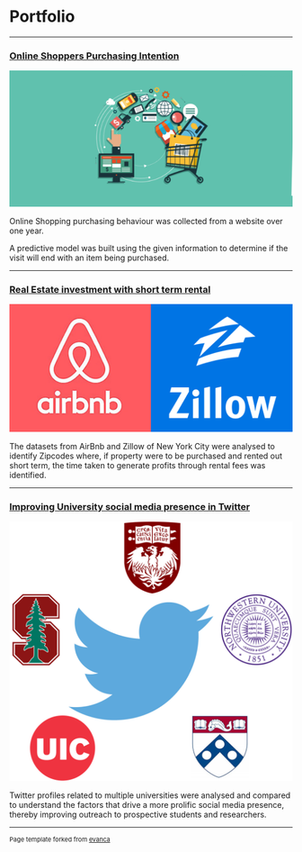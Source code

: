 # Portfolio

---

### [Online Shoppers Purchasing Intention](https://github.com/Srihari231092/UCI_OnlineShoppers#online-shoppers-purchasing-intention)



<a href="https://github.com/Srihari231092/UCI_OnlineShoppers#online-shoppers-purchasing-intention">
<img src="images/online-shopping.png?raw=true"/>
</a>

Online Shopping purchasing behaviour was collected from a website over one year.

A predictive model was built using the given information to determine if the visit will end with an item being purchased.

---

### [Real Estate investment with short term rental](https://github.com/Srihari231092/airbnb_zillow_analytics#roi-of-short-term-rental-schemes-of-real-estate-property)



<a href="https://github.com/Srihari231092/airbnb_zillow_analytics#roi-of-short-term-rental-schemes-of-real-estate-property">
<img src="images/airbnb-zillow.png?raw=true"/>
</a>

The datasets from AirBnb and Zillow of New York City were analysed to identify Zipcodes where, if property were to be purchased and rented out short term, the time taken to generate profits through rental fees was identified.

---

### [Improving University social media presence in Twitter](https://github.com/Srihari231092/twitter_feed_analysis#improving-university-social-media-presence-in-twitter)



<a href="https://github.com/Srihari231092/twitter_feed_analysis#improving-university-social-media-presence-in-twitter">
<img src="images/twitter.png?raw=true"/>
</a>

Twitter profiles related to multiple universities were analysed and compared to understand the factors that drive a more prolific social media presence, thereby improving outreach to prospective students and researchers.

---

<p style="font-size:11px">Page template forked from <a href="https://github.com/evanca/quick-portfolio">evanca</a></p>
<!-- Remove above link if you don't want to attibute -->
